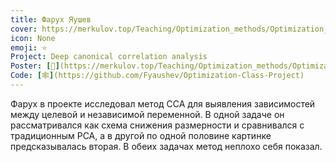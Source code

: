 ```yaml
---
title: Фарух Яушев
cover: https://merkulov.top/Teaching/Optimization_methods/Optimization_methods___/Лучшие_проекты_по_оптимизации_2020/Фарух_Яушев/yaushev.png
icon: None
emoji: ⭐
Project: Deep canonical correlation analysis
Poster: [📎](https://merkulov.top/Teaching/Optimization_methods/Optimization_methods___/Лучшие_проекты_по_оптимизации_2020/Фарух_Яушев/yaushev.pdf)
Code: [🕸](https://github.com/Fyaushev/Optimization-Class-Project)
---
```


Фарух в проекте исследовал метод CCA для выявления зависимостей между целевой и независимой переменной. В одной задаче он рассматривался как схема снижения размерности и сравнивался с традиционным PCA, а в другой по одной половине картинке предсказывалась вторая. В обеих задачах метод неплохо себя показал.
